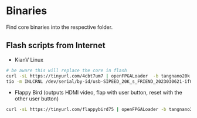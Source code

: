 # Binaries

Find core binaries into the respective folder.



## Flash scripts from Internet

* KianV Linux  

```sh
# be aware this will replace the core in flash
curl -sL https://tinyurl.com/4cbt7um7 | openFPGALoader  -b tangnano20k --file-type ext --external-flash -f
tio -m INLCRNL /dev/serial/by-id/usb-SIPEED_20K_s_FRIEND_2023030621-if01-port0 -b 2000000 
```

* Flappy Bird (outputs HDMI video, flap with user button, reset with the other user button)

```sh
curl -sL https://tinyurl.com/flappybird75 | openFPGALoader -b tangnano20k --file-type fs 
```



